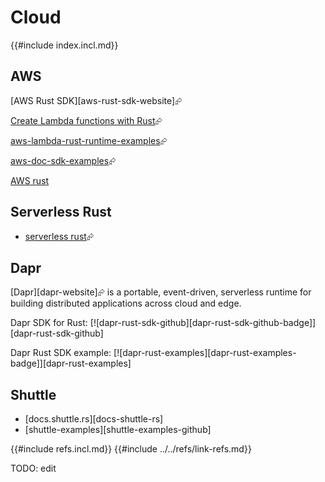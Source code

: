 # Cloud

{{#include index.incl.md}}

## AWS

[AWS Rust SDK][aws-rust-sdk-website]⮳

[Create Lambda functions with Rust][create-lambda-functions-with-rust]⮳

[aws-lambda-rust-runtime-examples][aws-lambda-rust-runtime-examples]⮳

[aws-doc-sdk-examples][aws-doc-sdk-examples]⮳

[AWS rust][sustainability-with-rust]

[create-lambda-functions-with-rust]: https://docs.aws.amazon.com/sdk-for-rust/latest/dg/lambda.html
[sustainability-with-rust]: https://aws.amazon.com/blogs/opensource/sustainability-with-rust/
[aws-lambda-rust-runtime-examples]: https://github.com/awslabs/aws-lambda-rust-runtime/tree/main/examples
[aws-doc-sdk-examples]: https://github.com/awsdocs/aws-doc-sdk-examples

## Serverless Rust

- [serverless rust][serverless-rust]⮳

[serverless-rust]: https://www.serverless.com/plugins/serverless-rust

## Dapr

[Dapr][dapr-website]⮳ is a portable, event-driven, serverless runtime for building distributed applications across cloud and edge.

Dapr SDK for Rust: [![dapr-rust-sdk-github][dapr-rust-sdk-github-badge]][dapr-rust-sdk-github]

Dapr Rust SDK example: [![dapr-rust-examples][dapr-rust-examples-badge]][dapr-rust-examples]

## Shuttle

- [docs.shuttle.rs][docs-shuttle-rs]
- [shuttle-examples][shuttle-examples-github]

{{#include refs.incl.md}}
{{#include ../../refs/link-refs.md}}

<div class="hidden">
TODO: edit
</div>
